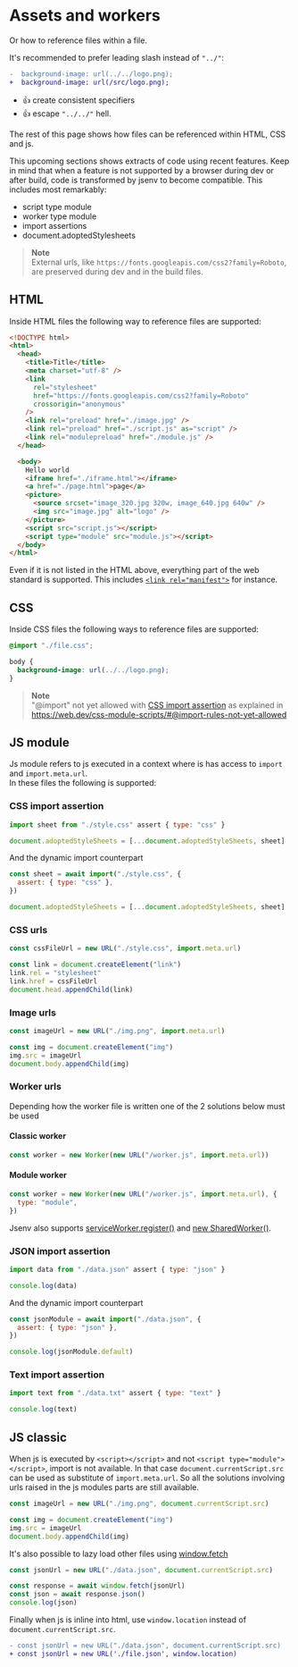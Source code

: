 # Assets and workers

Or how to reference files within a file.

It's recommended to prefer leading slash instead of `"../"`:

```diff
-  background-image: url(../../logo.png);
+  background-image: url(/src/logo.png);
```

- :+1: create consistent specifiers
- :+1: escape `"../../"` hell.

The rest of this page shows how files can be referenced within HTML, CSS and js.

This upcoming sections shows extracts of code using recent features. Keep in mind that when a feature is not supported by a browser during dev or after build, code is transformed by jsenv to become compatible. This includes most remarkably:

- script type module
- worker type module
- import assertions
- document.adoptedStylesheets

> **Note**  
> External urls, like `https://fonts.googleapis.com/css2?family=Roboto`, are preserved during dev and in the build files.

## HTML

Inside HTML files the following way to reference files are supported:

```html
<!DOCTYPE html>
<html>
  <head>
    <title>Title</title>
    <meta charset="utf-8" />
    <link
      rel="stylesheet"
      href="https://fonts.googleapis.com/css2?family=Roboto"
      crossorigin="anonymous"
    />
    <link rel="preload" href="./image.jpg" />
    <link rel="preload" href="./script.js" as="script" />
    <link rel="modulepreload" href="./module.js" />
  </head>

  <body>
    Hello world
    <iframe href="./iframe.html"></iframe>
    <a href="./page.html">page</a>
    <picture>
      <source srcset="image_320.jpg 320w, image_640.jpg 640w" />
      <img src="image.jpg" alt="logo" />
    </picture>
    <script src="script.js"></script>
    <script type="module" src="module.js"></script>
  </body>
</html>
```

Even if it is not listed in the HTML above, everything part of the web standard is supported. This includes [`<link rel="manifest">`](https://developer.mozilla.org/en-US/docs/Web/Manifest#deploying_a_manifest) for instance.

## CSS

Inside CSS files the following ways to reference files are supported:

```css
@import "./file.css";

body {
  background-image: url(../../logo.png);
}
```

> **Note**  
> "@import" not yet allowed with [CSS import assertion](#CSS-import-assertion) as explained in https://web.dev/css-module-scripts/#@import-rules-not-yet-allowed

## JS module

Js module refers to js executed in a context where is has access to `import` and `import.meta.url`.<br />
In these files the following is supported:

### CSS import assertion

```js
import sheet from "./style.css" assert { type: "css" }

document.adoptedStyleSheets = [...document.adoptedStyleSheets, sheet]
```

And the dynamic import counterpart

```js
const sheet = await import("./style.css", {
  assert: { type: "css" },
})

document.adoptedStyleSheets = [...document.adoptedStyleSheets, sheet]
```

### CSS urls

```js
const cssFileUrl = new URL("./style.css", import.meta.url)

const link = document.createElement("link")
link.rel = "stylesheet"
link.href = cssFileUrl
document.head.appendChild(link)
```

### Image urls

```js
const imageUrl = new URL("./img.png", import.meta.url)

const img = document.createElement("img")
img.src = imageUrl
document.body.appendChild(img)
```

### Worker urls

Depending how the worker file is written one of the 2 solutions below must be used

#### Classic worker

```js
const worker = new Worker(new URL("/worker.js", import.meta.url))
```

#### Module worker

```js
const worker = new Worker(new URL("/worker.js", import.meta.url), {
  type: "module",
})
```

Jsenv also supports [serviceWorker.register()](https://developer.mozilla.org/en-US/docs/Web/API/ServiceWorkerContainer/register) and [new SharedWorker()](https://developer.mozilla.org/en-US/docs/Web/API/SharedWorker).

### JSON import assertion

```js
import data from "./data.json" assert { type: "json" }

console.log(data)
```

And the dynamic import counterpart

```js
const jsonModule = await import("./data.json", {
  assert: { type: "json" },
})

console.log(jsonModule.default)
```

### Text import assertion

```js
import text from "./data.txt" assert { type: "text" }

console.log(text)
```

## JS classic

When js is executed by `<script></script>` and not `<script type="module"></script>`, import is not available. In that case `document.currentScript.src` can be used as substitute of `import.meta.url`. So all the solutions involving urls raised in the js modules parts are still available.

```js
const imageUrl = new URL("./img.png", document.currentScript.src)

const img = document.createElement("img")
img.src = imageUrl
document.body.appendChild(img)
```

It's also possible to lazy load other files using [window.fetch](https://developer.mozilla.org/en-US/docs/Web/API/Fetch_API)

```js
const jsonUrl = new URL("./data.json", document.currentScript.src)

const response = await window.fetch(jsonUrl)
const json = await response.json()
console.log(json)
```

Finally when js is inline into html, use `window.location` instead of `document.currentScript.src`.

```diff
- const jsonUrl = new URL("./data.json", document.currentScript.src)
+ const jsonUrl = new URL('./file.json', window.location)
```

<!-- Part below commented until the jsenv plugin for http urls is done -->
<!-- There is 2 circumstances where you might want to change the external url

1. You want to remove dependency to external urls in your build files
2. You want to transform code served by the CDN before it gets executed

### Remove CDN urls during build

Pass "preservedUrls" to "build".

```diff
import { build } from "@jsenv/core"

await build({
  rootDirectoryUrl: new URL("./", import.meta.url),
  buildDirectoryRelativeUrl: "dist",
  entryPoints: {
    "./main.html": "main.prod.html",
  },
  format: "esmodule",
+ preservedUrls: {
+   "https://fonts.googleapis.com/": false
+ }
})
```

Each url associated to false using "preservedUrls" will be fetched and turned into a file. The HTML file generated in the build directory will use a relative url instead of the CDN url.

```diff
<link
   rel="stylesheet"
-  href="https://fonts.googleapis.com/css2?family=Roboto"
+  href="assets/roboto_32789f.css"
/>
```

### Transform CDN content

For this use case let's assume you want to execute JavaScript from a CDN but code served by the CDN cannot be executed as it is. For example if you need to support old browsers where import/export is not supported.

```js
import { h, render } from "https://cdn.skypack.dev/preact@10.6.4"
```

```diff
import { startDevServer } from "@jsenv/core"

await startDevServer({
  rootDirectoryUrl: new URL("./", import.meta.url),
  buildDirectoryRelativeUrl: "dist",
  entryPoints: {
    "./main.html": "main.prod.html",
  },
  format: "esmodule",
+ preservedUrls: {
+   "https://cdn.skypack.dev/": false
+ }
})
```

> **Warning**
> Be sure to pass "preservedUrls" to startDevServer, executeTestPlan and build

--->
